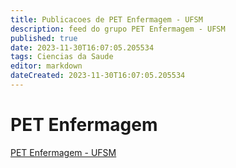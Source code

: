 ```yaml
---
title: Publicacoes de PET Enfermagem - UFSM
description: feed do grupo PET Enfermagem - UFSM
published: true
date: 2023-11-30T16:07:05.205534
tags: Ciencias da Saude
editor: markdown
dateCreated: 2023-11-30T16:07:05.205534
---
```


# PET Enfermagem
[PET Enfermagem - UFSM](/grupo/237PETEnfermagemUFSM.md)